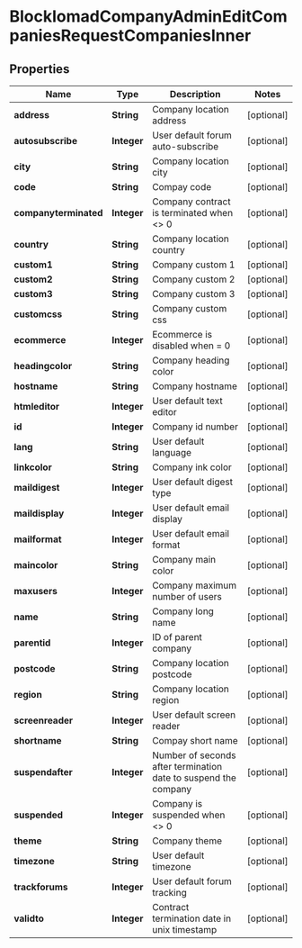 

# BlockIomadCompanyAdminEditCompaniesRequestCompaniesInner


## Properties

| Name | Type | Description | Notes |
|------------ | ------------- | ------------- | -------------|
|**address** | **String** | Company location address |  [optional] |
|**autosubscribe** | **Integer** | User default forum auto-subscribe |  [optional] |
|**city** | **String** | Company location city |  [optional] |
|**code** | **String** | Compay code |  [optional] |
|**companyterminated** | **Integer** | Company contract is terminated when &lt;&gt; 0 |  [optional] |
|**country** | **String** | Company location country |  [optional] |
|**custom1** | **String** | Company custom 1 |  [optional] |
|**custom2** | **String** | Company custom 2 |  [optional] |
|**custom3** | **String** | Company custom 3 |  [optional] |
|**customcss** | **String** | Company custom css |  [optional] |
|**ecommerce** | **Integer** | Ecommerce is disabled when &#x3D; 0 |  [optional] |
|**headingcolor** | **String** | Company heading color |  [optional] |
|**hostname** | **String** | Company hostname |  [optional] |
|**htmleditor** | **Integer** | User default text editor |  [optional] |
|**id** | **Integer** | Company id number |  [optional] |
|**lang** | **String** | User default language |  [optional] |
|**linkcolor** | **String** | Company ink color |  [optional] |
|**maildigest** | **Integer** | User default digest type |  [optional] |
|**maildisplay** | **Integer** | User default email display |  [optional] |
|**mailformat** | **Integer** | User default email format |  [optional] |
|**maincolor** | **String** | Company main color |  [optional] |
|**maxusers** | **Integer** | Company maximum number of users |  [optional] |
|**name** | **String** | Company long name |  [optional] |
|**parentid** | **Integer** | ID of parent company |  [optional] |
|**postcode** | **String** | Company location postcode |  [optional] |
|**region** | **String** | Company location region |  [optional] |
|**screenreader** | **Integer** | User default screen reader |  [optional] |
|**shortname** | **String** | Compay short name |  [optional] |
|**suspendafter** | **Integer** | Number of seconds after termination date to suspend the company |  [optional] |
|**suspended** | **Integer** | Company is suspended when &lt;&gt; 0 |  [optional] |
|**theme** | **String** | Company theme |  [optional] |
|**timezone** | **String** | User default timezone |  [optional] |
|**trackforums** | **Integer** | User default forum tracking |  [optional] |
|**validto** | **Integer** | Contract termination date in unix timestamp |  [optional] |



